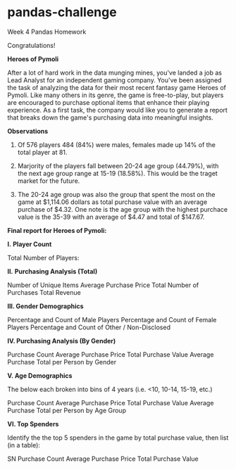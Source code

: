 # pandas-challenge
Week 4 Pandas Homework

Congratulations! 

**Heroes of Pymoli**

After a lot of hard work in the data munging mines, you've landed a job as Lead Analyst for an independent gaming company. You've been assigned the task of analyzing the data for their most recent fantasy game Heroes of Pymoli.
Like many others in its genre, the game is free-to-play, but players are encouraged to purchase optional items that enhance their playing experience. As a first task, the company would like you to generate a report that breaks down the game's purchasing data into meaningful insights.

**Observations**

1. Of 576 players 484 (84%) were males, females made up 14% of the total player at 81.

2. Marjority of the players fall between 20-24 age group (44.79%), with the next age group range at 15-19 (18.58%). This would be the traget market for the future.

3. The 20-24 age group was also the group that spent the most on the game at $1,114.06 dollars as total purchase value with an average purchase of $4.32. One note is the age group with the highest purchace value is the 35-39 with an average of $4.47 and total of $147.67.

**Final report for Heroes of Pymoli:**

**I.** **Player Count**

Total Number of Players:


**II.** **Purchasing Analysis (Total)**

Number of Unique Items
Average Purchase Price
Total Number of Purchases
Total Revenue

**III. Gender Demographics**

Percentage and Count of Male Players
Percentage and Count of Female Players
Percentage and Count of Other / Non-Disclosed

**IV. Purchasing Analysis (By Gender)**

Purchase Count
Average Purchase Price
Total Purchase Value
Average Purchase Total per Person by Gender

**V. Age Demographics**

The below each broken into bins of 4 years (i.e. <10, 10-14, 15-19, etc.)

Purchase Count
Average Purchase Price
Total Purchase Value
Average Purchase Total per Person by Age Group



**VI. Top Spenders**

Identify the the top 5 spenders in the game by total purchase value, then list (in a table):

SN
Purchase Count
Average Purchase Price
Total Purchase Value
